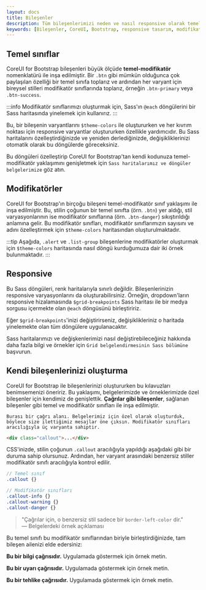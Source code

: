 ```yaml
---
layout: docs
title: Bileşenler
description: Tüm bileşenlerimizi neden ve nasıl responsive olarak temel ve modifikatör sınıflarla oluşturduğumuzu öğrenin. Bu kılavuz, CoreUI for Bootstrap bileşenlerinin özelleştirilmesi ve responsive tasarım için önemli bilgiler sunmaktadır.
keywords: [Bileşenler, CoreUI, Bootstrap, responsive tasarım, modifikatör sınıflar]
---
```


## Temel sınıflar

CoreUI for Bootstrap bileşenleri büyük ölçüde **temel-modifikatör** nomenklatürü ile inşa edilmiştir. Bir `.btn` gibi mümkün olduğunca çok paylaşılan özelliği bir temel sınıfa toplarız ve ardından her varyant için bireysel stilleri modifikatör sınıflarında toplarız, örneğin `.btn-primary` veya `.btn-success`.

:::info
Modifikatör sınıflarımızı oluşturmak için, Sass'ın `@each` döngülerini bir Sass haritasında yinelemek için kullanırız. 
:::

Bu, bir bileşenin varyantlarını `$theme-colors` ile oluştururken ve her kıvrım noktası için responsive varyantlar oluştururken özellikle yardımcıdır. Bu Sass haritalarını özelleştirdiğinizde ve yeniden derlediğinizde, değişikliklerinizi otomatik olarak bu döngülerde göreceksiniz.

Bu döngüleri özelleştirip CoreUI for Bootstrap'tan kendi kodunuza temel-modifikatör yaklaşımını genişletmek için `Sass haritalarımız ve döngüler belgelerimize` göz atın.

## Modifikatörler

CoreUI for Bootstrap'ın birçoğu bileşeni temel-modifikatör sınıf yaklaşımı ile inşa edilmiştir. Bu, stilin çoğunun bir temel sınıfta (örn. `.btn`) yer aldığı, stil varyasyonlarının ise modifikatör sınıflarına (örn. `.btn-danger`) sıkıştırıldığı anlamına gelir. Bu modifikatör sınıfları, modifikatör sınıflarımızın sayısını ve adını özelleştirmek için `$theme-colors` haritasından oluşturulmaktadır.

:::tip
Aşağıda, `.alert` ve `.list-group` bileşenlerine modifikatörler oluşturmak için `$theme-colors` haritasında nasıl döngü kurduğumuza dair iki örnek bulunmaktadır.
:::

## Responsive

Bu Sass döngüleri, renk haritalarıyla sınırlı değildir. Bileşenlerinizin responsive varyasyonlarını da oluşturabilirsiniz. Örneğin, dropdown'ların responsive hizalamasında `$grid-breakpoints` Sass haritası ile bir medya sorgusu içermekte olan `@each` döngüsünü birleştiririz.

Eğer `$grid-breakpoints`'inizi değiştirirseniz, değişiklikleriniz o haritada yinelemekte olan tüm döngülere uygulanacaktır.

Sass haritalarımızı ve değişkenlerimizi nasıl değiştirebileceğiniz hakkında daha fazla bilgi ve örnekler için `Grid belgelendirmesinin Sass bölümüne` başvurun.

## Kendi bileşenlerinizi oluşturma

CoreUI for Bootstrap ile bileşenlerinizi oluştururken bu kılavuzları benimsemenizi öneririz. Bu yaklaşımı, belgelerimizde ve örneklerimizde özel bileşenler için kendimiz de genişlettik. **Çağrılar gibi bileşenler**, sağlanan bileşenler gibi temel ve modifikatör sınıfları ile inşa edilmiştir.


  
    Burası bir çağrı alanı. Belgelerimiz için özel olarak oluşturduk, böylece size ilettiğimiz mesajlar öne çıksın. Modifikatör sınıfları aracılığıyla üç varyanta sahiptir.
  


```html
<div class="callout">...</div>
```

CSS'inizde, stilin çoğunun `.callout` aracılığıyla yapıldığı aşağıdaki gibi bir duruma sahip olursunuz. Ardından, her varyant arasındaki benzersiz stiller modifikatör sınıfı aracılığıyla kontrol edilir.

```scss
// Temel sınıf
.callout {}

// Modifikatör sınıfları
.callout-info {}
.callout-warning {}
.callout-danger {}
```

> "Çağrılar için, o benzersiz stil sadece bir `border-left-color` dir."  
> — Belgelerdeki örnek açıklaması

Bu temel sınıfı bu modifikatör sınıflarından biriyle birleştirdiğinizde, tam bileşen ailenizi elde edersiniz:


**Bu bir bilgi çağrısıdır.** Uygulamada göstermek için örnek metin.

**Bu bir uyarı çağrısıdır.** Uygulamada göstermek için örnek metin.

**Bu bir tehlike çağrısıdır.** Uygulamada göstermek için örnek metin.
